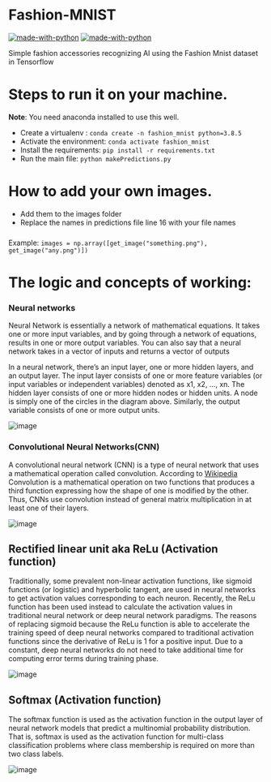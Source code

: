 # Fashion-MNIST

[![made-with-python](https://img.shields.io/badge/Made%20with-Python%203.8-ffe900.svg?longCache=true&style=flat-square&colorB=00a1ff&logo=python&logoColor=88889e)](https://www.python.org/)
[![made-with-python](https://img.shields.io/badge/Made%20with-Tensorflow%202.3.1-FFFF00.svg?longCache=true&style=flat-square&colorB=00a1ff&logo=tensorflow&logoColor=FFFF00)](https://www.tensorflow.org/)

Simple fashion accessories recognizing AI using the Fashion Mnist dataset in Tensorflow

# Steps to run it on your machine.
**Note**: You need anaconda installed to use this well.

- Create a virtualenv : `conda create -n fashion_mnist python=3.8.5`
- Activate the environment: `conda activate fashion_mnist`
- Install the requirements: `pip install -r requirements.txt`
- Run the main file: `python makePredictions.py`

# How to add your own images.
- Add them to the images folder 
- Replace the names in predictions file line 16 with your file names
###
Example: `images = np.array([get_image("something.png"), get_image("any.png")])`

# The logic and concepts of working:

### Neural networks

Neural Network is essentially a network of mathematical equations. It takes one or more input variables, and by going through a network of equations, results in one or more output variables. You can also say that a neural network takes in a vector of inputs and returns a vector of outputs

In a neural network, there’s an input layer, one or more hidden layers, and an output layer. The input layer consists of one or more feature variables (or input variables or independent variables) denoted as x1, x2, …, xn. The hidden layer consists of one or more hidden nodes or hidden units. A node is simply one of the circles in the diagram above. Similarly, the output variable consists of one or more output units.

![image](https://miro.medium.com/max/375/1*sTmVItSxeU8nwNfWIuZcqw.png)

### Convolutional Neural Networks(CNN)

A convolutional neural network (CNN) is a type of neural network that uses a mathematical operation called convolution.
According to [Wikipedia](https://en.wikipedia.org/wiki/Convolution) Convolution is a mathematical operation on two functions that produces a third function expressing how the shape of one is modified by the other. Thus, CNNs use convolution instead of general matrix multiplication in at least one of their layers.

![image](https://www.researchgate.net/profile/Anjith_George2/publication/303303279/figure/download/fig2/AS:362970388418561@1463550292107/Architecture-of-the-CNN-used.png)

## Rectified linear unit aka ReLu (Activation function)

Traditionally, some prevalent non-linear activation functions, like sigmoid functions (or logistic) and hyperbolic tangent, are used in neural networks to get activation values corresponding to each neuron. Recently, the ReLu function has been used instead to calculate the activation values in traditional neural network or deep neural network paradigms. The reasons of replacing sigmoid because the ReLu function is able to accelerate the training speed of deep neural networks compared to traditional activation functions since the derivative of ReLu is 1 for a positive input. Due to a constant, deep neural networks do not need to take additional time for computing error terms during training phase.

![image](https://ailephant.com/wp-content/uploads/2018/08/ReLU-function-graph-300x234.png)

## Softmax (Activation function)

The softmax function is used as the activation function in the output layer of neural network models that predict a multinomial probability distribution. That is, softmax is used as the activation function for multi-class classification problems where class membership is required on more than two class labels.

![image](https://th.bing.com/th/id/R1cc898b08e1abb1fc9d3494b19a28595?rik=lxbci3%2bOLVTF4g&riu=http%3a%2f%2f1.bp.blogspot.com%2f_Tndn7IbKcao%2fSyu0vkRlGtI%2fAAAAAAAAAIk%2fTQ-K2fOr9w0%2fs400%2fSigmoidPlot1.png&ehk=%2b3e3aUWb19M3iolTWTGaLwOeAQCrIOa97BLTuavF%2bwg%3d&risl=&pid=ImgRaw)

